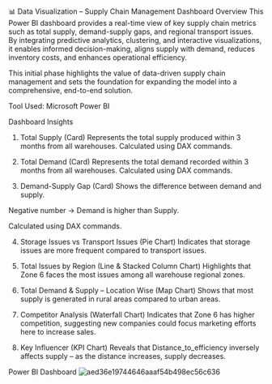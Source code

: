 📊 Data Visualization – Supply Chain Management Dashboard
Overview
This Power BI dashboard provides a real-time view of key supply chain metrics such as total supply, demand-supply gaps, and regional transport issues. By integrating predictive analytics, clustering, and interactive visualizations, it enables informed decision-making, aligns supply with demand, reduces inventory costs, and enhances operational efficiency.

This initial phase highlights the value of data-driven supply chain management and sets the foundation for expanding the model into a comprehensive, end-to-end solution.

Tool Used: Microsoft Power BI

Dashboard Insights
1. Total Supply (Card)
Represents the total supply produced within 3 months from all warehouses. Calculated using DAX commands.

2. Total Demand (Card)
Represents the total demand recorded within 3 months from all warehouses. Calculated using DAX commands.

3. Demand-Supply Gap (Card)
Shows the difference between demand and supply.

Negative number → Demand is higher than Supply.

Calculated using DAX commands.

4. Storage Issues vs Transport Issues (Pie Chart)
Indicates that storage issues are more frequent compared to transport issues.

5. Total Issues by Region (Line & Stacked Column Chart)
Highlights that Zone 6 faces the most issues among all warehouse regional zones.

6. Total Demand & Supply – Location Wise (Map Chart)
Shows that most supply is generated in rural areas compared to urban areas.

7. Competitor Analysis (Waterfall Chart)
Indicates that Zone 6 has higher competition, suggesting new companies could focus marketing efforts here to increase sales.

8. Key Influencer (KPI Chart)
Reveals that Distance_to_efficiency inversely affects supply – as the distance increases, supply decreases.

Power BI Dashboard 
![aed36e19744646aaaf54b498ec56c636](https://github.com/user-attachments/assets/5c059c0f-4e57-45cd-a87c-819251d7bfc0)
